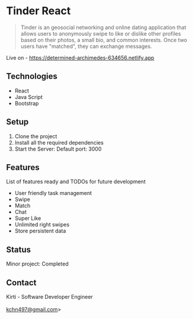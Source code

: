 # Tinder React

>Tinder is an geosocial networking and online dating application that allows users to anonymously swipe to like or dislike other profiles based on their photos, a small bio, and common interests. Once two users have "matched", they can exchange messages.

Live on - https://determined-archimedes-634656.netlify.app

## Technologies
* React
* Java Script
* Bootstrap

## Setup
1. Clone the project
2. Install all the required dependencies
3. Start the Server: Default port: 3000

## Features
List of features ready and TODOs for future development
*  User friendly task management
*  Swipe
*  Match
*  Chat
*  Super Like
*  Unlimited right swipes
*  Store persistent data

## Status
Minor project: Completed

## Contact
Kirti - Software Developer Engineer
<br/>
<br/>
kchn497@gmail.com>
